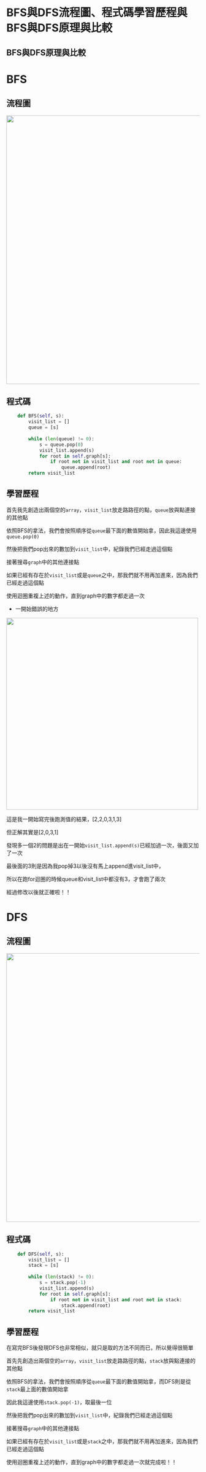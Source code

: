 BFS與DFS流程圖、程式碼學習歷程與BFS與DFS原理與比較
===

BFS與DFS原理與比較
---

BFS
===

流程圖
---

<img src = "https://github.com/06170230/lulu/blob/master/image/BFS.jpg" height =700 weight = 700>

程式碼
---

```py
    def BFS(self, s): 
        visit_list = [] 
        queue = [s]
         
        while (len(queue) != 0):
            s = queue.pop(0)
            visit_list.append(s)
            for root in self.graph[s]:
                if root not in visit_list and root not in queue:
                    queue.append(root)    
        return visit_list
```

學習歷程
---

首先我先創造出兩個空的`array`，`visit_list`放走路路徑的點，`queue`放與點連接的其他點

依照BFS的拿法，我們會按照順序從`queue`最下面的數值開始拿，因此我這邊使用`queue.pop(0)`

然後把我們pop出來的數加到`visit_list`中，紀錄我們已經走過這個點

接著搜尋`graph`中的其他連接點

如果已經有存在於`visit_list`或是`queue`之中，那我們就不用再加進來，因為我們已經走過這個點

使用迴圈重複上述的動作，直到graph中的數字都走過一次

* 一開始錯誤的地方

<img src = "https://github.com/06170230/lulu/blob/master/image/bfswrong.jpg" height =500 weight = 500>

這是我一開始寫完後跑測值的結果，[2,2,0,3,1,3]

但正解其實是[2,0,3,1]

發現多一個2的問題是出在一開始`visit_list.append(s)`已經加過一次，後面又加了一次

最後面的3則是因為我pop掉3以後沒有馬上append進visit_list中，

所以在跑for迴圈的時候queue和visit_list中都沒有3，才會跑了兩次

經過修改以後就正確啦！！

DFS
===

流程圖
---

<img src = "https://github.com/06170230/lulu/blob/master/image/DFS.jpg" height =700 weight = 700>

程式碼
---

```py
    def DFS(self, s):
        visit_list = []
        stack = [s]
        
        while (len(stack) != 0):
            s = stack.pop(-1)
            visit_list.append(s)
            for root in self.graph[s]:
                if root not in visit_list and root not in stack:
                    stack.append(root)   
        return visit_list
```

學習歷程
---

在寫完BFS後發現DFS也非常相似，就只是取的方法不同而已，所以覺得很簡單

首先先創造出兩個空的`array`，`visit_list`放走路路徑的點，`stack`放與點連接的其他點

依照BFS的拿法，我們會按照順序從`queue`最下面的數值開始拿，而DFS則是從`stack`最上面的數值開始拿

因此我這邊使用`stack.pop(-1)`，取最後一位

然後把我們pop出來的數加到`visit_list`中，紀錄我們已經走過這個點

接著搜尋`graph`中的其他連接點

如果已經有存在於`visit_list`或是`stack`之中，那我們就不用再加進來，因為我們已經走過這個點

使用迴圈重複上述的動作，直到graph中的數字都走過一次就完成啦！！

